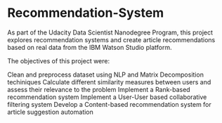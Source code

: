 # Recommendation-System

As part of the Udacity Data Scientist Nanodegree Program, this project explores recommendation systems and create article recommendations based on real data from the IBM Watson Studio platform.

The objectives of this project were:

Clean and preprocess dataset using NLP and Matrix Decomposition techiniques
Calculate different similarity measures between users and assess their relevance to the problem
Implement a Rank-based recommendation system
Implement a User-User based collaborative filtering system
Develop a Content-based recommendation system for article suggestion automation
